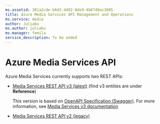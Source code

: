 ```yaml
---
ms.assetid: 381a2cde-b6d2-4482-8de9-4b6740ac3805
title: Azure Media Services API Management and Operations
ms.service: media
author: Juliako
ms.author: juliako
ms.manager: femila
service_description: To be added
---
```


# Azure Media Services API 

Azure Media Services currently supports two REST APIs:

- [Media Services REST API v3 (latest)](https://docs.microsoft.com/rest/api/media/) (find v3 entities are under **Reference**)

    This version is based on [OpenAPI Specification (Swagger)](https://github.com/Azure/azure-rest-api-specs/tree/master/specification/mediaservices/resource-manager/Microsoft.Media/stable/2018-07-01). For more information, see [Media Services v3 documentation](https://docs.microsoft.com/azure/media-services/latest/)
- [Media Services REST API v2 (legacy)](operations/azure-media-services-rest-api-reference.md)
